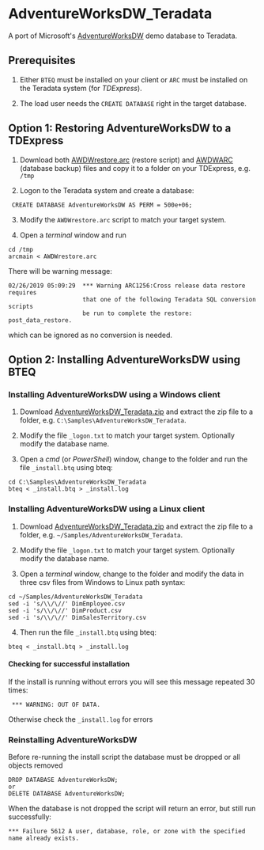 # AdventureWorksDW_Teradata
A port of Microsoft's [AdventureWorksDW](https://github.com/Microsoft/sql-server-samples/tree/master/samples/databases/adventure-works/data-warehouse-install-script) demo database to Teradata.

## Prerequisites

 1. Either `BTEQ` must be installed on your client or `ARC` must be installed on the Teradata system (for *TDExpress*).

 2. The load user needs the `CREATE DATABASE` right in the target database.
  
## Option 1: Restoring AdventureWorksDW to a TDExpress

 1. Download both [AWDWrestore.arc](https://github.com/dnoeth/AdventureWorksDW_Teradata/blob/master/AWDWrestore.arc) (restore script) and [AWDWARC](https://github.com/dnoeth/AdventureWorksDW_Teradata/blob/master/AWDWARC) (database backup) files and copy it to a folder on your TDExpress, e.g. `/tmp`

 2. Logon to the Teradata system and create a database:
 
```
 CREATE DATABASE AdventureWorksDW AS PERM = 500e+06;
```

 3. Modify the `AWDWrestore.arc` script to match your target system.
 
 4. Open a *terminal* window and run 
 
```
cd /tmp
arcmain < AWDWrestore.arc 
```

There will be warning message:
```
02/26/2019 05:09:29  *** Warning ARC1256:Cross release data restore requires 
                     that one of the following Teradata SQL conversion scripts 
                     be run to complete the restore: post_data_restore.
```
which can be ignored as no conversion is needed.
  
## Option 2: Installing AdventureWorksDW using BTEQ

### Installing AdventureWorksDW using a Windows client

 1. Download [AdventureWorksDW_Teradata.zip](https://github.com/dnoeth/AdventureWorksDW_Teradata/releases/download/v1.0/AdventureWorksDW_Teradata.zip) and extract the zip file to a folder, e.g. `C:\Samples\AdventureWorksDW_Teradata`.
 2. Modify the file `_logon.txt` to match your target system. Optionally modify the database name.
 
 3. Open a *cmd* (or *PowerShell*) window, change to the folder and run the file `_install.btq` using bteq:
```
cd C:\Samples\AdventureWorksDW_Teradata
bteq < _install.btq > _install.log
```

### Installing AdventureWorksDW using a Linux client

 1. Download [AdventureWorksDW_Teradata.zip](https://github.com/dnoeth/AdventureWorksDW_Teradata/releases/download/v1.0/AdventureWorksDW_Teradata.zip) and extract the zip file to a folder, e.g. `~/Samples/AdventureWorksDW_Teradata`.
 2. Modify the file `_logon.txt` to match your target system. Optionally modify the database name.
 
 3. Open a *terminal* window, change to the folder and modify the data in three csv files from Windows to Linux path syntax:
```
cd ~/Samples/AdventureWorksDW_Teradata
sed -i 's/\\/\//' DimEmployee.csv
sed -i 's/\\/\//' DimProduct.csv
sed -i 's/\\/\//' DimSalesTerritory.csv
```
 4. Then run the file `_install.btq` using bteq:
```
bteq < _install.btq > _install.log
```
#### Checking for successful installation

If the install is running without errors you will see this message repeated 30 times: 
```
 *** WARNING: OUT OF DATA.
```

Otherwise check the `_install.log` for errors

### Reinstalling AdventureWorksDW

Before re-running the install script the database must be dropped or all objects removed
```
DROP DATABASE AdventureWorksDW;
or
DELETE DATABASE AdventureWorksDW;
```

When the database is not dropped the script will return an error, but still run successfully:
```
*** Failure 5612 A user, database, role, or zone with the specified name already exists.
```

